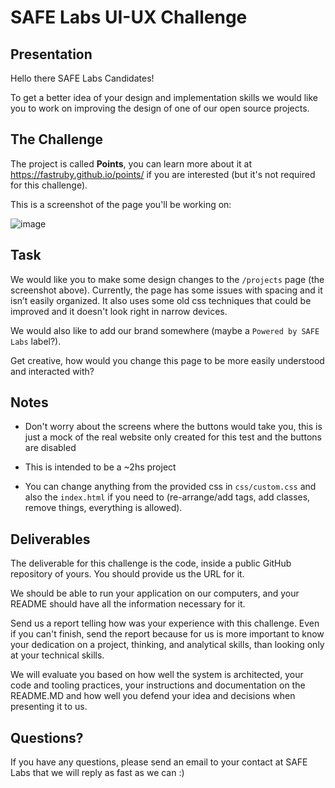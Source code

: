 # SAFE Labs UI-UX Challenge

## Presentation

Hello there SAFE Labs Candidates!

To get a better idea of your design and implementation skills we would like you to work on improving the design of one of our open source projects. 

## The Challenge

The project is called **Points**, you can learn more about it at https://fastruby.github.io/points/ if you are interested (but it's not required for this challenge).

This is a screenshot of the page you'll be working on:

![image](https://user-images.githubusercontent.com/97542292/148993155-31e9e118-4323-43f7-8d7e-1a403f9918d1.png)

## Task

We would like you to make some design changes to the `/projects` page (the screenshot above). Currently, the page has some issues with spacing and it isn’t easily organized. It also uses some old css techniques that could be improved and it doesn't look right in narrow devices.

We would also like to add our brand somewhere (maybe a `Powered by SAFE Labs` label?).

Get creative, how would you change this page to be more easily understood and interacted with? 

## Notes

* Don't worry about the screens where the buttons would take you, this is just a mock of the real website only created for this test and the buttons are disabled

* This is intended to be a ~2hs project

* You can change anything from the provided css in `css/custom.css` and also the `index.html` if you need to (re-arrange/add tags, add classes, remove things, everything is allowed).

## Deliverables

The deliverable for this challenge is the code, inside a public GitHub repository of yours. You should provide us the URL for it.

We should be able to run your application on our computers, and your README should have all the information necessary for it. 

Send us a report telling how was your experience with this challenge. Even if you can't finish, send the report because for us is more important to know your dedication on a project, thinking, and analytical skills, than looking only at your technical skills.

We will evaluate you based on how well the system is architected, your code and tooling practices, your instructions and documentation on the README.MD and how well you defend your idea and decisions when presenting it to us.

## Questions?

If you have any questions, please send an email to your contact at SAFE Labs that we will reply as fast as we can :)
